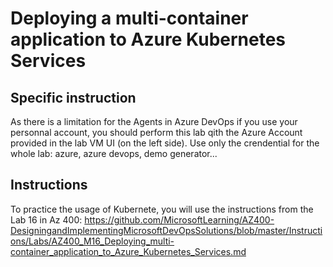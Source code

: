 # Deploying a multi-container application to Azure Kubernetes Services

## Specific instruction

As there is a limitation for the Agents in Azure DevOps if you use your personnal account, you should perform this lab qith the Azure Account provided in the lab VM UI (on the left side).
Use only the crendential for the whole lab: azure, azure devops, demo generator... 

## Instructions

To practice the usage of Kubernete, you will use the instructions from the Lab 16 in Az 400:
https://github.com/MicrosoftLearning/AZ400-DesigningandImplementingMicrosoftDevOpsSolutions/blob/master/Instructions/Labs/AZ400_M16_Deploying_multi-container_application_to_Azure_Kubernetes_Services.md
